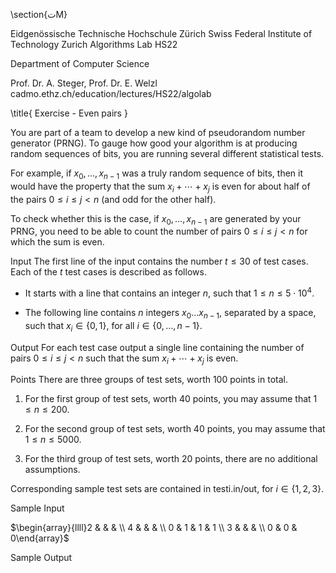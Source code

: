 \section{تM}

Eidgenössische Technische Hochschule Zürich Swiss Federal Institute of Technology Zurich Algorithms Lab HS22

Department of Computer Science

Prof. Dr. A. Steger, Prof. Dr. E. Welzl cadmo.ethz.ch/education/lectures/HS22/algolab

\title{
Exercise - Even pairs
}

You are part of a team to develop a new kind of pseudorandom number generator (PRNG). To gauge how good your algorithm is at producing random sequences of bits, you are running several different statistical tests.

For example, if $x_{0}, \ldots, x_{n-1}$ was a truly random sequence of bits, then it would have the property that the sum $x_{i}+\cdots+x_{j}$ is even for about half of the pairs $0 \leqslant i \leqslant j<n$ (and odd for the other half).

To check whether this is the case, if $x_{0}, \ldots, x_{n-1}$ are generated by your PRNG, you need to be able to count the number of pairs $0 \leqslant i \leqslant j<n$ for which the sum is even.

Input The first line of the input contains the number $t \leqslant 30$ of test cases. Each of the $t$ test cases is described as follows.

- It starts with a line that contains an integer $n$, such that $1 \leqslant n \leqslant 5 \cdot 10^{4}$.

- The following line contains $n$ integers $x_{0} \ldots x_{n-1}$, separated by a space, such that $x_{i} \in\{0,1\}$, for all $i \in\{0, \ldots, n-1\}$.

Output For each test case output a single line containing the number of pairs $0 \leqslant i \leqslant j<n$ such that the sum $x_{i}+\cdots+x_{j}$ is even.

Points There are three groups of test sets, worth 100 points in total.

1. For the first group of test sets, worth 40 points, you may assume that $1 \leqslant n \leqslant 200$.

2. For the second group of test sets, worth 40 points, you may assume that $1 \leqslant n \leqslant 5000$.

3. For the third group of test sets, worth 20 points, there are no additional assumptions.

Corresponding sample test sets are contained in testi.in/out, for $i \in\{1,2,3\}$.

Sample Input

$\begin{array}{llll}2 & & & \\ 4 & & & \\ 0 & 1 & 1 & 1 \\ 3 & & & \\ 0 & 0 & 0\end{array}$

Sample Output